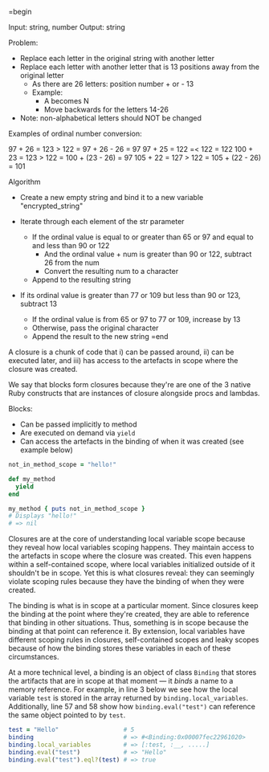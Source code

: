 =begin

Input: string, number
Output: string

Problem:
- Replace each letter in the original string with another letter
- Replace each letter with another letter that is 13 positions away from the original letter
  - As there are 26 letters: position number + or - 13
  - Example:
    - A becomes N
    - Move backwards for the letters 14-26
- Note: non-alphabetical letters should NOT be changed

Examples of ordinal number conversion:

97 + 26 = 123 > 122 = 97 + 26 - 26 = 97
97 + 25 = 122 =< 122 = 122
100 + 23 = 123 > 122 = 100 + (23 - 26) = 97
105 + 22 = 127 > 122 = 105 + (22 - 26) = 101

Algorithm
- Create a new empty string and bind it to a new variable "encrypted_string"
- Iterate through each element of the str parameter
  - If the ordinal value is equal to or greater than 65 or 97 and equal to and less than 90 or 122
    - And the ordinal value + num is greater than 90 or 122, subtract 26 from the num
    - Convert the resulting num to a character
  - Append to the resulting string


- If its ordinal value is greater than 77 or 109 but less than 90 or 123, subtract 13
  - If the ordinal value is from 65 or 97 to 77 or 109, increase by 13
  - Otherwise, pass the original character
  - Append the result to the new string
=end


A closure is a chunk of code that i) can be passed around, ii) can be executed later, and iii) has access to the artefacts in scope where the closure was created.

We say that blocks form closures because they're are one of the 3 native Ruby constructs that are instances of closure alongside procs and lambdas.

Blocks:
- Can be passed implicitly to method
- Are executed on demand via `yield`
- Can access the artefacts in the binding of when it was created (see example below)

```ruby
not_in_method_scope = "hello!"

def my_method
  yield
end

my_method { puts not_in_method_scope }
# Displays "hello!"
# => nil
```

Closures are at the core of understanding local variable scope because they reveal how local variables scoping happens. They maintain access to the artefacts in scope where the closure was created. This even happens within a self-contained scope, where local variables initialized outside of it shouldn't be in scope. Yet this is what closures reveal: they can seemingly violate scoping rules because they have the binding of when they were created.

The binding is what is in scope at a particular moment. Since closures keep the binding at the point where they're created, they are able to reference that binding in other situations. Thus, something is in scope because the binding at that point can reference it. By extension, local variables have different scoping rules in closures, self-contained scopes and leaky scopes because of how the binding stores these variables in each of these circumstances.


At a more technical level, a binding is an object of class `Binding` that stores the artifacts that are in scope at that moment — it *binds* a name to a memory reference. For example, in line 3 below we see how the local variable `test` is stored in the array returned by `binding.local_variables`. Additionally, line 57 and 58 show how `binding.eval("test")` can reference the same object pointed to by `test`.
```ruby
test = "Hello"                  # 5
binding                         # => #<Binding:0x00007fec22961020>
binding.local_variables         # => [:test, :__, .....]
binding.eval("test")            # => "Hello"
binding.eval("test").eql?(test) # => true
```